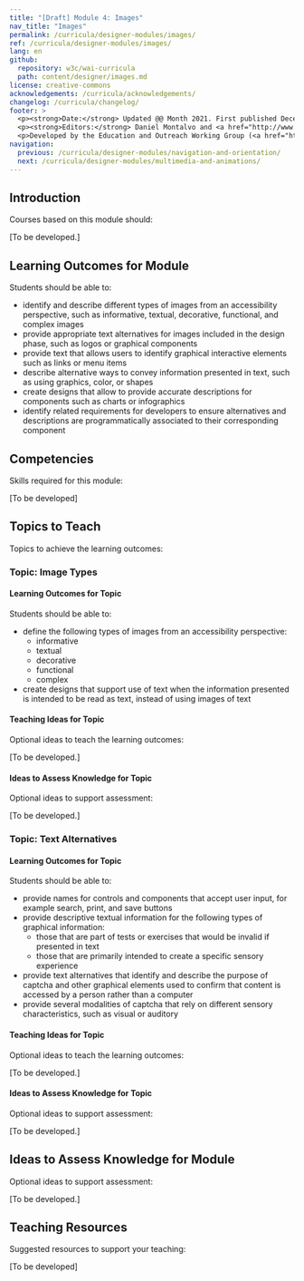 ```yaml
---
title: "[Draft] Module 4: Images"
nav_title: "Images"
permalink: /curricula/designer-modules/images/
ref: /curricula/designer-modules/images/
lang: en
github:
  repository: w3c/wai-curricula
  path: content/designer/images.md
license: creative-commons
acknowledgements: /curricula/acknowledgements/
changelog: /curricula/changelog/
footer: >
  <p><strong>Date:</strong> Updated @@ Month 2021. First published December 2019. CHANGELOG</p>
  <p><strong>Editors:</strong> Daniel Montalvo and <a href="http://www.w3.org/People/shadi/">Shadi Abou-Zahra</a>. Contributors: <a href="https://www.w3.org/WAI/EO/EOWG-members">EOWG Participants</a>. ACKNOWLEDGEMENTS lists contributors and credits.</p>
  <p>Developed by the Education and Outreach Working Group (<a href="http://www.w3.org/WAI/EO/">EOWG</a>). Developed with support from the <a href="https://www.w3.org/WAI/about/projects/wai-guide/">WAI-Guide Project</a> funded by the European Commission (EC) under the Horizon 2020 program (Grant Agreement 822245).</p>
navigation:
  previous: /curricula/designer-modules/navigation-and-orientation/
  next: /curricula/designer-modules/multimedia-and-animations/
---
```


## Introduction

Courses based on this module should:

[To be developed.]

## Learning Outcomes for Module

Students should be able to:

* identify and describe different types of images from an accessibility perspective, such as informative, textual, decorative, functional, and complex images
* provide appropriate text alternatives for images included in the design phase, such as logos or graphical components
* provide text that allows users to identify graphical interactive elements such as links or menu items
* describe alternative ways to convey information presented in text, such as using graphics, color, or shapes
* create designs that allow to provide accurate descriptions for components such as charts or infographics
* identify related requirements for developers to ensure alternatives and descriptions are programmatically associated to their corresponding component

## Competencies

Skills required for this module:

[To be developed]

## Topics to Teach

Topics to achieve the learning outcomes:

### Topic: Image Types

#### Learning Outcomes for Topic

Students should be able to:

* define the following types of images from an accessibility perspective:
  * informative
  * textual
  * decorative
  * functional
  * complex
* create designs that support use of text when the information presented is intended to be read as text, instead of using images of text

#### Teaching Ideas for Topic

Optional ideas to teach the learning outcomes:

[To be developed.]

#### Ideas to Assess Knowledge for Topic

Optional ideas to support assessment:

[To be developed.]

### Topic: Text Alternatives

#### Learning Outcomes for Topic

Students should be able to:

* provide names for controls and components that accept user input, for example search, print, and save buttons
* provide descriptive textual information for the following types of graphical information:
  * those that are part of tests or exercises that would be invalid if presented in text
  * those that are primarily intended to create a specific sensory experience
* provide text alternatives that identify and describe the purpose of captcha and other graphical elements used to confirm that content is accessed by a person rather than a computer
* provide several modalities of captcha that rely on different sensory characteristics, such as visual or auditory

#### Teaching Ideas for Topic

Optional ideas to teach the learning outcomes:

[To be developed.]

#### Ideas to Assess Knowledge for Topic

Optional ideas to support assessment:

[To be developed.]

## Ideas to Assess Knowledge for Module

Optional ideas to support assessment:

[To be developed.]

## Teaching Resources

Suggested resources to support your teaching:

[To be developed]
